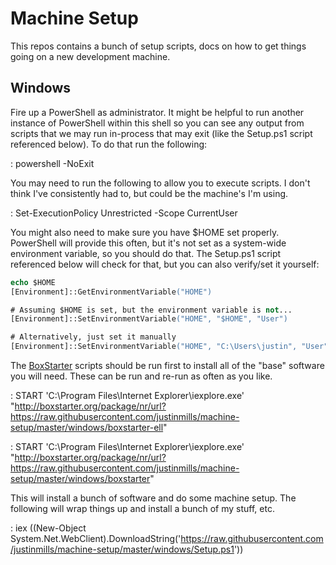 # Machine Setup

This repos contains a bunch of setup scripts, docs on how to get things going on a new development machine.

## Windows

Fire up a PowerShell as administrator. It might be helpful to run another instance of PowerShell
within this shell so you can see any output from scripts that we may run in-process that may exit
(like the Setup.ps1 script referenced below). To do that run the following:

: powershell -NoExit

You may need to run the following to allow you to execute scripts. I don't think I've consistently
had to, but could be the machine's I'm using.

: Set-ExecutionPolicy Unrestricted -Scope CurrentUser

You might also need to make sure you have $HOME set properly. PowerShell will provide this often,
but it's not set as a system-wide environment variable, so you should do that. The Setup.ps1 script
referenced below will check for that, but you can also verify/set it yourself:

```ps
echo $HOME
[Environment]::GetEnvironmentVariable("HOME")

# Assuming $HOME is set, but the environment variable is not...
[Environment]::SetEnvironmentVariable("HOME", "$HOME", "User")

# Alternatively, just set it manually
[Environment]::SetEnvironmentVariable("HOME", "C:\Users\justin", "User")
```

The [BoxStarter](https://boxstarter.org/) scripts should be run first to install all of the "base"
software you will need. These can be run and re-run as often as you like.

: START 'C:\Program Files\Internet Explorer\iexplore.exe' "http://boxstarter.org/package/nr/url?https://raw.githubusercontent.com/justinmills/machine-setup/master/windows/boxstarter-ell"

: START 'C:\Program Files\Internet Explorer\iexplore.exe' "http://boxstarter.org/package/nr/url?https://raw.githubusercontent.com/justinmills/machine-setup/master/windows/boxstarter"

This will install a bunch of software and do some machine setup. The following will wrap things up and install a bunch of my stuff, etc.

: iex ((New-Object System.Net.WebClient).DownloadString('https://raw.githubusercontent.com/justinmills/machine-setup/master/windows/Setup.ps1'))

